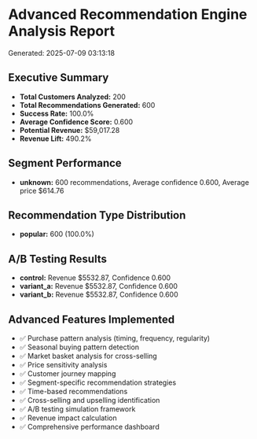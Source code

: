 # Advanced Recommendation Engine Analysis Report

Generated: 2025-07-09 03:13:18

## Executive Summary

- **Total Customers Analyzed:** 200
- **Total Recommendations Generated:** 600
- **Success Rate:** 100.0%
- **Average Confidence Score:** 0.600
- **Potential Revenue:** $59,017.28
- **Revenue Lift:** 490.2%

## Segment Performance

- **unknown:** 600 recommendations, Average confidence 0.600, Average price $614.76

## Recommendation Type Distribution

- **popular:** 600 (100.0%)

## A/B Testing Results

- **control:** Revenue $5532.87, Confidence 0.600
- **variant_a:** Revenue $5532.87, Confidence 0.600
- **variant_b:** Revenue $5532.87, Confidence 0.600

## Advanced Features Implemented

- ✅ Purchase pattern analysis (timing, frequency, regularity)
- ✅ Seasonal buying pattern detection
- ✅ Market basket analysis for cross-selling
- ✅ Price sensitivity analysis
- ✅ Customer journey mapping
- ✅ Segment-specific recommendation strategies
- ✅ Time-based recommendations
- ✅ Cross-selling and upselling identification
- ✅ A/B testing simulation framework
- ✅ Revenue impact calculation
- ✅ Comprehensive performance dashboard
